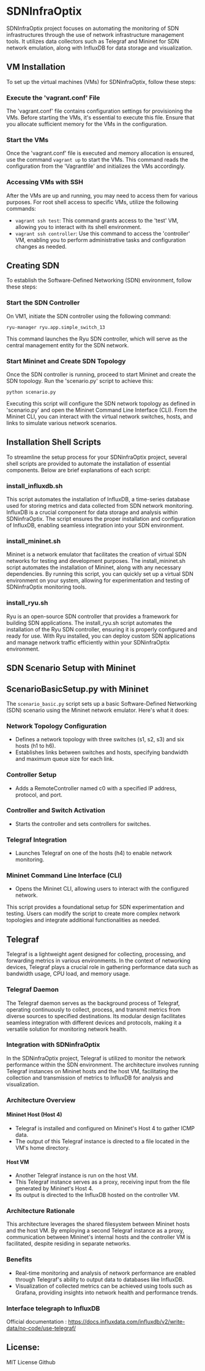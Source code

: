 # SDNInfraOptix

SDNInfraOptix project focuses on automating the monitoring of SDN infrastructures through the use of network infrastructure management tools. It utilizes data collectors such as Telegraf and Mininet for SDN network emulation, along with InfluxDB for data storage and visualization.

## VM Installation

To set up the virtual machines (VMs) for SDNinfraOptix, follow these steps:

### Execute the 'vagrant.conf' File

The 'vagrant.conf' file contains configuration settings for provisioning the VMs. Before starting the VMs, it's essential to execute this file. Ensure that you allocate sufficient memory for the VMs in the configuration.

### Start the VMs

Once the 'vagrant.conf' file is executed and memory allocation is ensured, use the command `vagrant up` to start the VMs. This command reads the configuration from the 'Vagrantfile' and initializes the VMs accordingly.

### Accessing VMs with SSH

After the VMs are up and running, you may need to access them for various purposes. For root shell access to specific VMs, utilize the following commands:

- `vagrant ssh test`: This command grants access to the 'test' VM, allowing you to interact with its shell environment.
- `vagrant ssh controller`: Use this command to access the 'controller' VM, enabling you to perform administrative tasks and configuration changes as needed.

## Creating SDN

To establish the Software-Defined Networking (SDN) environment, follow these steps:

### Start the SDN Controller

On VM1, initiate the SDN controller using the following command:
```
ryu-manager ryu.app.simple_switch_13 
```
This command launches the Ryu SDN controller, which will serve as the central management entity for the SDN network.

### Start Mininet and Create SDN Topology

Once the SDN controller is running, proceed to start Mininet and create the SDN topology. Run the 'scenario.py' script to achieve this:
```
python scenario.py
```

Executing this script will configure the SDN network topology as defined in 'scenario.py' and open the Mininet Command Line Interface (CLI). From the Mininet CLI, you can interact with the virtual network switches, hosts, and links to simulate various network scenarios.

## Installation Shell Scripts

To streamline the setup process for your SDNinfraOptix project, several shell scripts are provided to automate the installation of essential components. Below are brief explanations of each script:

### install_influxdb.sh

This script automates the installation of InfluxDB, a time-series database used for storing metrics and data collected from SDN network monitoring. InfluxDB is a crucial component for data storage and analysis within SDNinfraOptix. The script ensures the proper installation and configuration of InfluxDB, enabling seamless integration into your SDN environment.

### install_mininet.sh

Mininet is a network emulator that facilitates the creation of virtual SDN networks for testing and development purposes. The install_mininet.sh script automates the installation of Mininet, along with any necessary dependencies. By running this script, you can quickly set up a virtual SDN environment on your system, allowing for experimentation and testing of SDNinfraOptix monitoring tools.

### install_ryu.sh

Ryu is an open-source SDN controller that provides a framework for building SDN applications. The install_ryu.sh script automates the installation of the Ryu SDN controller, ensuring it is properly configured and ready for use. With Ryu installed, you can deploy custom SDN applications and manage network traffic efficiently within your SDNinfraOptix environment.

## SDN Scenario Setup with Mininet

## ScenarioBasicSetup.py with Mininet

The `scenario_basic.py` script sets up a basic Software-Defined Networking (SDN) scenario using the Mininet network emulator. Here's what it does:

### Network Topology Configuration

- Defines a network topology with three switches (s1, s2, s3) and six hosts (h1 to h6).
- Establishes links between switches and hosts, specifying bandwidth and maximum queue size for each link.

### Controller Setup

- Adds a RemoteController named c0 with a specified IP address, protocol, and port.

### Controller and Switch Activation

- Starts the controller and sets controllers for switches.

### Telegraf Integration

- Launches Telegraf on one of the hosts (h4) to enable network monitoring.

### Mininet Command Line Interface (CLI)

- Opens the Mininet CLI, allowing users to interact with the configured network.

This script provides a foundational setup for SDN experimentation and testing. Users can modify the script to create more complex network topologies and integrate additional functionalities as needed.

## Telegraf

Telegraf is a lightweight agent designed for collecting, processing, and forwarding metrics in various environments. In the context of networking devices, Telegraf plays a crucial role in gathering performance data such as bandwidth usage, CPU load, and memory usage.

### Telegraf Daemon

The Telegraf daemon serves as the background process of Telegraf, operating continuously to collect, process, and transmit metrics from diverse sources to specified destinations. Its modular design facilitates seamless integration with different devices and protocols, making it a versatile solution for monitoring network health.

### Integration with SDNinfraOptix

In the SDNinfraOptix project, Telegraf is utilized to monitor the network performance within the SDN environment. The architecture involves running Telegraf instances on Mininet hosts and the host VM, facilitating the collection and transmission of metrics to InfluxDB for analysis and visualization.

### Architecture Overview

#### Mininet Host (Host 4)

- Telegraf is installed and configured on Mininet's Host 4 to gather ICMP data.
- The output of this Telegraf instance is directed to a file located in the VM's home directory.

#### Host VM

- Another Telegraf instance is run on the host VM.
- This Telegraf instance serves as a proxy, receiving input from the file generated by Mininet's Host 4.
- Its output is directed to the InfluxDB hosted on the controller VM.

### Architecture Rationale

This architecture leverages the shared filesystem between Mininet hosts and the host VM. By employing a second Telegraf instance as a proxy, communication between Mininet's internal hosts and the controller VM is facilitated, despite residing in separate networks.

### Benefits

- Real-time monitoring and analysis of network performance are enabled through Telegraf's ability to output data to databases like InfluxDB.
- Visualization of collected metrics can be achieved using tools such as Grafana, providing insights into network health and performance trends.

### Interface telegraph to InfluxDB
Official documentation :
https://docs.influxdata.com/influxdb/v2/write-data/no-code/use-telegraf/

## License:
MIT License Github
